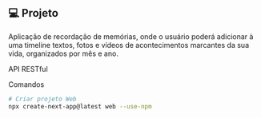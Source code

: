 ## 💻 Projeto

Aplicação de recordação de memórias, onde o usuário poderá adicionar à uma timeline textos, fotos e vídeos de acontecimentos marcantes da sua vida, organizados por mês e ano.

API RESTful

Comandos
```sh
# Criar projeto Web
npx create-next-app@latest web --use-npm
```